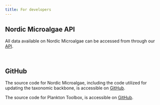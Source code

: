 ```yaml
---
title: For developers
---
```


## Nordic Microalgae API

All data available on Nordic Microalgae can be accessed from through our [API](/api).

&nbsp;  

## GitHub

The source code for Nordic Microalgae, including the code utilized for updating the taxonomic backbone, is accessible on [GitHub](https://github.com/nordicmicroalgae).

The source code for Plankton Toolbox, is accessible on [GitHub](https://github.com/planktontoolbox).
